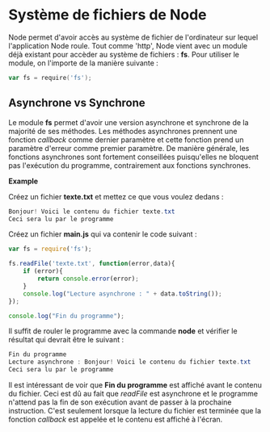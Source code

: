 # Système de fichiers de Node

Node permet d'avoir accès au système de fichier de l'ordinateur sur lequel l'application Node roule. Tout comme 'http', Node vient avec un module déjà existant pour accèder au système de fichiers : **fs**. Pour utiliser le module, on l'importe de la manière suivante :

```powershell
var fs = require('fs');
```

## Asynchrone vs Synchrone

Le module **fs** permet d'avoir une version asynchrone et synchrone de la majorité de ses méthodes. Les méthodes asynchrones prennent une fonction _callback_ comme dernier paramètre et cette fonction prend un paramètre d'erreur comme premier paramètre. De manière générale, les fonctions asynchrones sont fortement conseillées puisqu'elles ne bloquent pas l'exécution du programme, contrairement aux fonctions synchrones. 

**Example**

Créez un fichier **texte.txt** et mettez ce que vous voulez dedans :

```powershell
Bonjour! Voici le contenu du fichier texte.txt
Ceci sera lu par le programme
```

Créez un fichier **main.js** qui va contenir le code suivant :

```js
var fs = require('fs');

fs.readFile('texte.txt', function(error,data){
    if (error){
        return console.error(error);
    }
    console.log("Lecture asynchrone : " + data.toString());
});

console.log("Fin du programme");
```

Il suffit de rouler le programme avec la commande **node** et vérifier le résultat qui devrait être le suivant :

```powershell
Fin du programme
Lecture asynchrone : Bonjour! Voici le contenu du fichier texte.txt
Ceci sera lu par le programme
```

Il est intéressant de voir que **Fin du programme** est affiché avant le contenu du fichier. Ceci est dû au fait que _readFile_ est asynchrone et le programme n'attend pas la fin de son exécution avant de passer à la prochaine instruction. C'est seulement lorsque la lecture du fichier est terminée que la fonction _callback_ est appelée et le contenu est affiché à l'écran.